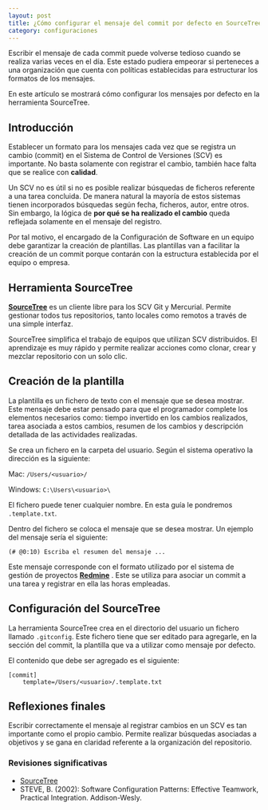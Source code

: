 ```yaml
---
layout: post
title: ¿Cómo configurar el mensaje del commit por defecto en SourceTree?
category: configuraciones
---
```


Escribir el mensaje de cada commit puede volverse tedioso cuando se realiza varias veces en el día. Este estado pudiera empeorar si perteneces a una organización que cuenta con políticas establecidas para estructurar los formatos de los mensajes.

En este artículo se mostrará cómo configurar los mensajes por defecto en la herramienta SourceTree.

## Introducción

Establecer un formato para los mensajes cada vez que se registra un cambio (commit) en el Sistema de Control de Versiones (SCV) es importante. No basta solamente con registrar el cambio, también hace falta que se realice con **calidad**.

Un SCV no es útil si no es posible realizar búsquedas de ficheros referente a una tarea concluida. De manera natural la mayoría de estos sistemas tienen incorporados búsquedas según fecha, ficheros, autor, entre otros. Sin embargo, la lógica de **por qué se ha realizado el cambio** queda reflejada solamente en el mensaje del registro.

Por tal motivo, el encargado de la Configuración de Software en un equipo debe garantizar la creación de plantillas. Las plantillas van a facilitar la creación de un commit porque contarán con la estructura establecida por el equipo o empresa.

## Herramienta SourceTree

**[SourceTree](http://sourcetreeapp.com/)** es un cliente libre para los SCV Git y Mercurial. Permite gestionar todos tus repositorios, tanto locales como remotos a través de una simple interfaz.

SourceTree simplifica el trabajo de equipos que utilizan SCV distribuidos. El aprendizaje es muy rápido y permite realizar acciones como clonar, crear y mezclar repositorio con un solo clic.

## Creación de la plantilla

La plantilla es un fichero de texto con el mensaje que se desea mostrar. Este mensaje debe estar pensado para que el programador complete los elementos necesarios como: tiempo invertido en los cambios realizados, tarea asociada a estos cambios, resumen de los cambios y descripción detallada de las actividades realizadas.

Se crea un fichero en la carpeta del usuario. Según el sistema operativo la dirección es la siguiente:

Mac: `/Users/<usuario>/`

Windows: `C:\Users\<usuario>\`

El fichero puede tener cualquier nombre. En esta guía le pondremos `.template.txt`.

Dentro del fichero se coloca el mensaje que se desea mostrar. Un ejemplo del mensaje sería el siguiente:

`(# @0:10) Escriba el resumen del mensaje ... `

Este mensaje corresponde con el formato utilizado por el sistema de gestión de proyectos **[Redmine](http://www.redmine.org)** . Este se utiliza para asociar un commit a una tarea y registrar en ella las horas empleadas.

## Configuración del SourceTree

La herramienta SourceTree crea en el directorio del usuario un fichero llamado `.gitconfig`. Este fichero tiene que ser editado para agregarle, en la sección del commit, la plantilla que va a utilizar como mensaje por defecto.

El contenido que debe ser agregado es el siguiente:

```
[commit]
	template=/Users/<usuario>/.template.txt
```

## Reflexiones finales

Escribir correctamente el mensaje al registrar cambios en un SCV es tan importante como el propio cambio. Permite realizar búsquedas asociadas a objetivos y se gana en claridad referente a la organización del repositorio.

### Revisiones significativas

* [SourceTree](http://sourcetreeapp.com/)
* STEVE, B. (2002): Software Configuration Patterns: Effective Teamwork, Practical Integration. Addison-Wesly. 